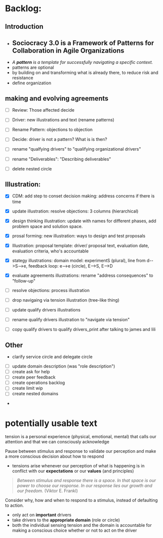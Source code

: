 # Backlog:

## Introduction

* ## Sociocracy 3.0 is a Framework of Patterns for Collaboration in Agile Organizations
* _A **pattern** is a template for successfully navigating a specific context._
* patterns are optional 
* by building on and transforming what is already there, to reduce risk and resistance
* define organization


## making and evolving agreements

* [ ] Review: Those affected decide
* [ ] Driver: new illustrations and text (rename patterns)
* [ ] Rename Pattern: objections to objection
* [ ] Decide: driver is not a pattern? What is is then?
* [ ] rename "qualfying drivers" to "qualifying organizational drivers"
* [ ] rename "Deliverables": "Describing deliverables"
* [ ] delete nested circle


## Illustration:

* [x] CDM: add step to conset decision making: address concerns if there is time
* [x] update illustration: resolve objections:  3 columns (hierarchical)
* [x] design thinking illustration: update with names for different phases, add problem space and solution space.
* [x] prosal forming: new illustration: ways to design and test proposals
* [x] Illustration: proposal template: driver/ proposal text, evaluation date, evaluation criteria, who's accountable
* [x] stategy illustrations: domain model: experimentS (plural), line from d-->S-->e, feedback loop: e-->e (circle), E-->S, E-->D
* [x] evaluate agreements illustrations: rename "address consequences" to "follow-up"
* [ ] resolve objections: process illustration
* [ ] drop navigaing via tension illustration (tree-like thing)
* [ ] update qualify drivers illustrations
* [ ] rename qualify drivers illustration to "navigate via tension"
* [ ] copy qualify drivers to qualify drivers_print after talking to james and lili



## Other 

* clarify service circle and delegate circle
* [ ] update domain description (was "role description")
* [ ] create ask for help
* [ ] create peer feedback
* [ ] create operations backlog
* [ ] create limit wip
* [ ] create nested domains
* 









# potentially usable text

tension is a personal experience (physical, emotional, mental) that calls our attention and that we can consciously acknowledge

Pause between stimulus and response to validate our perception and make a more conscious decision about how to respond

* tensions arise whenever our perception of what is happening is in conflict with our **expectations** or our **values** (and principles)
>_Between stimulus and response there is a space. In that space is our power to choose our response. In our response lies our growth and our freedom._ (Viktor E. Frankl)


Consider why, how and when to respond to a stimulus, instead of defaulting to action.


* only act on **important** drivers
* take drivers to the **appropriate domain** (role or circle)
* both the individual sensing tension and the domain is accountable for making a conscious choice whether or not to act on the driver

